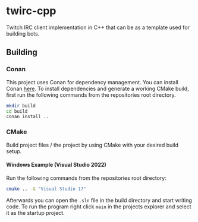 # twirc-cpp

Twitch IRC client implementation in C++ that can be as a template used for building bots.

## Building

### Conan

This project uses Conan for dependency management. You can install Conan [here](https://docs.conan.io/en/latest/installation.html).
To install dependencies and generate a working CMake build, first run the following commands from the repositories root directory.
```bash
mkdir build
cd build
conan install ..
```

### CMake

Build project files / the project by using CMake with your desired build setup.

#### Windows Example (Visual Studio 2022)

Run the following commands from the repositories root directory:

```bash
cmake .. -G "Visual Studio 17"
```
Afterwards you can open the `.sln` file in the build directory and start writing code.
To run the program right click `main` in the projects explorer and select it as the startup project.
